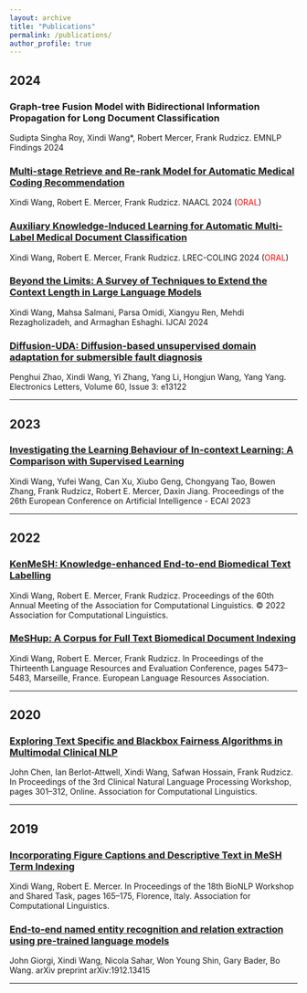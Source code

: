 ```yaml
---
layout: archive
title: "Publications"
permalink: /publications/
author_profile: true
---
```


## 2024

### Graph-tree Fusion Model with Bidirectional Information Propagation for Long Document Classification

Sudipta Singha Roy, Xindi Wang*, Robert Mercer, Frank Rudzicz. EMNLP Findings 2024
### [Multi-stage Retrieve and Re-rank Model for Automatic Medical Coding Recommendation](https://arxiv.org/abs/2405.19093)

Xindi Wang, Robert E. Mercer, Frank Rudzicz. NAACL 2024 (<span style="color:red">ORAL</span>)
### [Auxiliary Knowledge-Induced Learning for Automatic Multi-Label Medical Document Classification](https://aclanthology.org/2024.lrec-main.181) 

Xindi Wang, Robert E. Mercer, Frank Rudzicz. LREC-COLING 2024 (<span style="color:red">ORAL</span>)
### [Beyond the Limits: A Survey of Techniques to Extend the Context Length in Large Language Models](https://arxiv.org/abs/2402.02244)

Xindi Wang, Mahsa Salmani, Parsa Omidi, Xiangyu Ren, Mehdi Rezagholizadeh, and Armaghan Eshaghi. IJCAI 2024
### [Diffusion-UDA: Diffusion-based unsupervised domain adaptation for submersible fault diagnosis](https://ietresearch.onlinelibrary.wiley.com/doi/full/10.1049/ell2.13122) 

Penghui Zhao, Xindi Wang, Yi Zhang, Yang Li, Hongjun Wang, Yang Yang. 
Electronics Letters, Volume 60, Issue 3: e13122

---

## 2023
### [Investigating the Learning Behaviour of In-context Learning:  A Comparison with Supervised Learning](https://ebooks.iospress.nl/doi/10.3233/FAIA230559)

Xindi Wang, Yufei Wang, Can Xu, Xiubo Geng, Chongyang Tao, Bowen Zhang, Frank Rudzicz, Robert E. Mercer, Daxin Jiang. 
Proceedings of the 26th European Conference on Artificial Intelligence - ECAI 2023 

---

## 2022
### [KenMeSH: Knowledge-enhanced End-to-end Biomedical Text Labelling](https://aclanthology.org/2022.acl-long.210/)

Xindi Wang, Robert E. Mercer, Frank Rudzicz. Proceedings of the 60th Annual Meeting of the Association for Computational Linguistics. &copy; 2022 Association for Computational Linguistics.
### [MeSHup: A Corpus for Full Text Biomedical Document Indexing](https://aclanthology.org/2022.lrec-1.586/)

Xindi Wang, Robert E. Mercer, Frank Rudzicz. 
In Proceedings of the Thirteenth Language Resources and Evaluation Conference, pages 5473–5483, Marseille, France. European Language Resources Association.

---
## 2020
### [Exploring Text Specific and Blackbox Fairness Algorithms in Multimodal Clinical NLP](https://aclanthology.org/2020.clinicalnlp-1.33/) 

John Chen, Ian Berlot-Attwell, Xindi Wang, Safwan Hossain, Frank Rudzicz. 
In Proceedings of the 3rd Clinical Natural Language Processing Workshop, pages 301–312, Online. Association for Computational Linguistics.

---
## 2019
### [Incorporating Figure Captions and Descriptive Text in MeSH Term Indexing](https://aclanthology.org/W19-5018/)

Xindi Wang, Robert E. Mercer. In Proceedings of the 18th BioNLP Workshop and Shared Task, pages 165–175, Florence, Italy. Association for Computational Linguistics.
### [End-to-end named entity recognition and relation extraction using pre-trained language models](https://arxiv.org/pdf/1912.13415.pdf) 

John Giorgi, Xindi Wang, Nicola Sahar, Won Young Shin, Gary Bader, Bo Wang. 
arXiv preprint arXiv:1912.13415

---